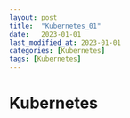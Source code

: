 ```yaml
---
layout: post
title:  "Kubernetes_01"
date:   2023-01-01
last_modified_at: 2023-01-01
categories: [Kubernetes]
tags: [Kubernetes]
---
```


# Kubernetes 
